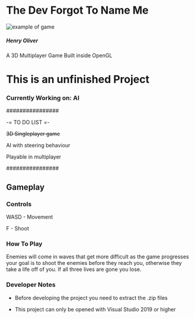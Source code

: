 # The Dev Forgot To Name Me
![example of game](https://raw.githubusercontent.com/henry9836/TheDevForgotToNameMe/master/gif.gif)
##### Henry Oliver
A 3D Multiplayer Game Built inside OpenGL

# This is an unfinished Project

### Currently Working on: AI

################

-= TO DO LIST =-

~~3D Singleplayer game~~

AI with steering behaviour

Playable in multiplayer

################

## Gameplay

### Controls

WASD - Movement

F - Shoot

### How To Play

Enemies will come in waves that get more difficult as the game progresses your goal is to shoot the enemies before they reach you, otherwise they take a life off of you. If all three lives are gone you lose.

### Developer Notes

- Before developing the project you need to extract the .zip files

- This project can only be opened with Visual Studio 2019 or higher
